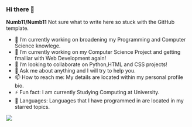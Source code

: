 ### Hi there 👋

**Numb11/Numb11**
Not sure what to write here so stuck with the GitHub template.
- 🔭 I’m currently working on broadening my Programming and Computer Science knowlege.
- 🌱 I’m currently working on my Computer Science Project and getting fmailiar with Web Development again!
- 👯 I’m looking to collaborate on Python,HTML and CSS projects!
- 💬 Ask me about anything and I will try to help you.
- 📫 How to reach me: My details are located within my personal profile bio.
- ⚡ Fun fact: I am currently Studying Computing at University.
- 🛫 Languages: Languages that I have programmed in are located in my starred topics.




<img src = https://www.codewars.com/users/Numb11/badges/large>
